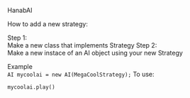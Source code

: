 HanabAI



How to add a new strategy:

Step 1:  
Make a new class that implements Strategy 
Step 2:  
Make a new instace of an AI object using your new Strategy  
  
Example  
`AI mycoolai = new AI(MegaCoolStrategy);`
To use:

`mycoolai.play()`
